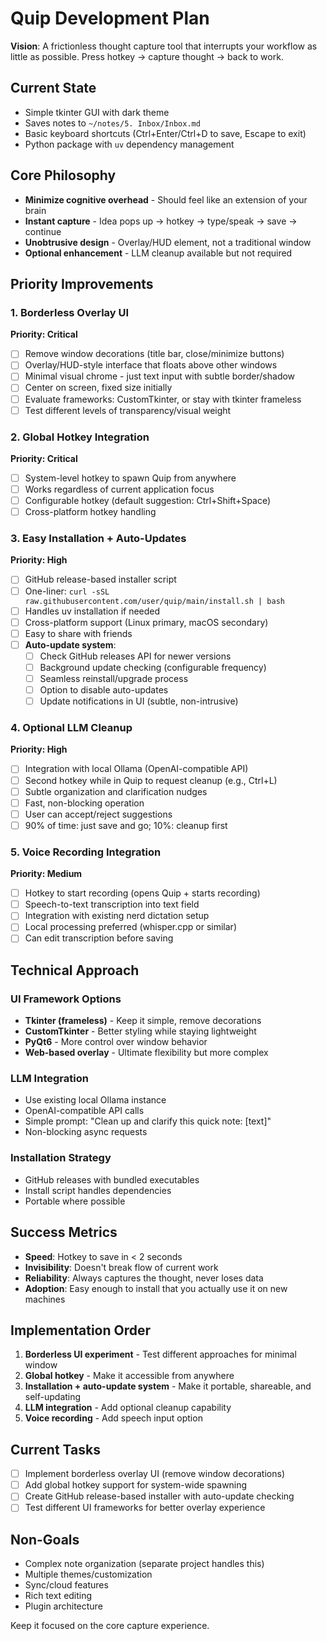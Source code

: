 # Quip Development Plan

**Vision**: A frictionless thought capture tool that interrupts your workflow as little as possible. Press hotkey → capture thought → back to work.

## Current State
- Simple tkinter GUI with dark theme
- Saves notes to `~/notes/5. Inbox/Inbox.md`
- Basic keyboard shortcuts (Ctrl+Enter/Ctrl+D to save, Escape to exit)
- Python package with `uv` dependency management

## Core Philosophy
- **Minimize cognitive overhead** - Should feel like an extension of your brain
- **Instant capture** - Idea pops up → hotkey → type/speak → save → continue
- **Unobtrusive design** - Overlay/HUD element, not a traditional window
- **Optional enhancement** - LLM cleanup available but not required

## Priority Improvements

### 1. Borderless Overlay UI
**Priority: Critical**
- [ ] Remove window decorations (title bar, close/minimize buttons)
- [ ] Overlay/HUD-style interface that floats above other windows
- [ ] Minimal visual chrome - just text input with subtle border/shadow
- [ ] Center on screen, fixed size initially
- [ ] Evaluate frameworks: CustomTkinter, or stay with tkinter frameless
- [ ] Test different levels of transparency/visual weight

### 2. Global Hotkey Integration  
**Priority: Critical**
- [ ] System-level hotkey to spawn Quip from anywhere
- [ ] Works regardless of current application focus
- [ ] Configurable hotkey (default suggestion: Ctrl+Shift+Space)
- [ ] Cross-platform hotkey handling

### 3. Easy Installation + Auto-Updates
**Priority: High**
- [ ] GitHub release-based installer script
- [ ] One-liner: `curl -sSL raw.githubusercontent.com/user/quip/main/install.sh | bash`
- [ ] Handles uv installation if needed
- [ ] Cross-platform support (Linux primary, macOS secondary)
- [ ] Easy to share with friends
- [ ] **Auto-update system**:
  - [ ] Check GitHub releases API for newer versions
  - [ ] Background update checking (configurable frequency)
  - [ ] Seamless reinstall/upgrade process
  - [ ] Option to disable auto-updates
  - [ ] Update notifications in UI (subtle, non-intrusive)

### 4. Optional LLM Cleanup
**Priority: High**
- [ ] Integration with local Ollama (OpenAI-compatible API)
- [ ] Second hotkey while in Quip to request cleanup (e.g., Ctrl+L)
- [ ] Subtle organization and clarification nudges
- [ ] Fast, non-blocking operation
- [ ] User can accept/reject suggestions
- [ ] 90% of time: just save and go; 10%: cleanup first

### 5. Voice Recording Integration
**Priority: Medium**
- [ ] Hotkey to start recording (opens Quip + starts recording)
- [ ] Speech-to-text transcription into text field
- [ ] Integration with existing nerd dictation setup
- [ ] Local processing preferred (whisper.cpp or similar)
- [ ] Can edit transcription before saving

## Technical Approach

### UI Framework Options
- **Tkinter (frameless)** - Keep it simple, remove decorations
- **CustomTkinter** - Better styling while staying lightweight  
- **PyQt6** - More control over window behavior
- **Web-based overlay** - Ultimate flexibility but more complex

### LLM Integration
- Use existing local Ollama instance
- OpenAI-compatible API calls
- Simple prompt: "Clean up and clarify this quick note: [text]"
- Non-blocking async requests

### Installation Strategy
- GitHub releases with bundled executables
- Install script handles dependencies
- Portable where possible

## Success Metrics
- **Speed**: Hotkey to save in < 2 seconds
- **Invisibility**: Doesn't break flow of current work
- **Reliability**: Always captures the thought, never loses data
- **Adoption**: Easy enough to install that you actually use it on new machines

## Implementation Order
1. **Borderless UI experiment** - Test different approaches for minimal window
2. **Global hotkey** - Make it accessible from anywhere
3. **Installation + auto-update system** - Make it portable, shareable, and self-updating
4. **LLM integration** - Add optional cleanup capability
5. **Voice recording** - Add speech input option

## Current Tasks
- [ ] Implement borderless overlay UI (remove window decorations)
- [ ] Add global hotkey support for system-wide spawning
- [ ] Create GitHub release-based installer with auto-update checking
- [ ] Test different UI frameworks for better overlay experience

## Non-Goals
- Complex note organization (separate project handles this)
- Multiple themes/customization
- Sync/cloud features
- Rich text editing
- Plugin architecture

Keep it focused on the core capture experience.